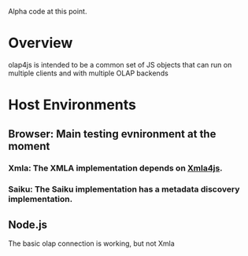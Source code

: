 
Alpha code at this point.

# Overview
olap4js is intended to be a common set of JS objects that can run on multiple clients and with multiple OLAP backends

# Host Environments
## Browser: Main testing evnironment at the moment
### Xmla: The XMLA implementation depends on [Xmla4js](http://code.google.com/p/xmla4js/).
### Saiku: The Saiku implementation has a metadata discovery implementation.
## Node.js
The basic olap connection is working, but not Xmla

